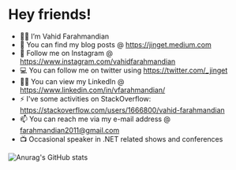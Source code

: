 # Hey friends!

- 🙎‍♂️ I’m Vahid Farahmandian
- 📗 You can find my blog posts @ https://jinget.medium.com
- 📣 Follow me on Instagram @ https://www.instagram.com/vahidfarahmandian
- 💻 You can follow me on twitter using https://twitter.com/_jinget
- 👨‍💻 You can view my LinkedIn @ https://www.linkedin.com/in/vfarahmandian/
- ⚡ I've some activities on StackOverflow: https://stackoverflow.com/users/1666800/vahid-farahmandian
- 📫 You can reach me via my e-mail address @ farahmandian2011@gmail.com
- 📺 Occasional speaker in .NET related shows and conferences

![Anurag's GitHub stats](https://github-readme-stats.vercel.app/api?username=vahidfarahmandian&count_private=true)

